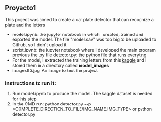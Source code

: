## Proyecto1
This project was aimed to create a car plate detector that can recognize a plate and the letters

* model.ipynb: the jupyter notebook in which I created, trained and exported the model. The file "model.sav" was too big to be uploaded to Github, so I didn't upload it
* script.ipynb: the jupyter notebook where I developed the main program previous the .py file
detector.py: the python file that runs everyting
* For the model, I extracted the training letters from this [kaggle](https://www.kaggle.com/datasets/aladdinss/license-plate-digits-classification-dataset/data) and I stored them in a directory called **model_images**
* images85.jpg: An image to test the project

### Instructions to run it:
1. Run model.ipynb to produce the model. The kaggle dataset is needed for this step
2. In the CMD run: python detector.py --p <COMPLETE_DIRECTION_TO_FILE/IMG_NAME.IMG_TYPE> or python detector.py